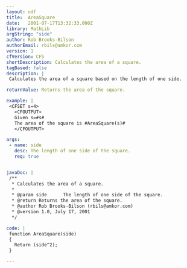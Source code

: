```yaml
---
layout: udf
title:  AreaSquare
date:   2001-07-17T13:32:33.000Z
library: MathLib
argString: "side"
author: Rob Brooks-Bilson
authorEmail: rbils@amkor.com
version: 1
cfVersion: CF5
shortDescription: Calculates the area of a square.
tagBased: false
description: |
 Calculates the area of a square based on the length of one side.

returnValue: Returns the area of the square.

example: |
 <CFSET s=4>
   <CFOUTPUT>
   Given s=#s#
   The area of the square is #AreaSquare(s)#
   </CFOUTPUT>

args:
 - name: side
   desc: The length of one side of the square.
   req: true


javaDoc: |
 /**
  * Calculates the area of a square.
  * 
  * @param side      The length of one side of the square. 
  * @return Returns the area of the square. 
  * @author Rob Brooks-Bilson (rbils@amkor.com) 
  * @version 1.0, July 17, 2001 
  */

code: |
 function AreaSquare(side)
 {
   Return (side^2);
 }

---
```


